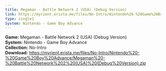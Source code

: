 ```yaml
---
title: Megaman - Battle Network 2 (USA) (Debug Version)
link: https://myrient.erista.me/files/No-Intro/Nintendo%20-%20Game%20Boy%20Advance/Megaman%20-%20Battle%20Network%202%20(USA)%20(Debug%20Version).zip
type: single1
System: Nintendo - Game Boy Advance
---
```

<b>Game:</b> Megaman - Battle Network 2 (USA) (Debug Version)<br>
<b>System:</b> Nintendo - Game Boy Advance<br>
<b>Collection:</b> No-Intro<br>
<b>Download:</b> https://myrient.erista.me/files/No-Intro/Nintendo%20-%20Game%20Boy%20Advance/Megaman%20-%20Battle%20Network%202%20(USA)%20(Debug%20Version).zip